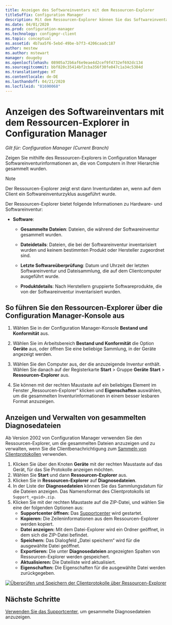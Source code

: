 ```yaml
---
title: Anzeigen des Softwareinventars mit dem Ressourcen-Explorer
titleSuffix: Configuration Manager
description: Mit dem Ressourcen-Explorer können Sie das Softwareinventar in Configuration Manager anzeigen.
ms.date: 04/01/2020
ms.prod: configuration-manager
ms.technology: configmgr-client
ms.topic: conceptual
ms.assetid: 4b7aa5f6-5ebd-49be-b7f3-4206caadc187
author: mestew
ms.author: mstewart
manager: dougeby
ms.openlocfilehash: 08905a72b6af6e9eae4d2cef9f4732ef692dc134
ms.sourcegitcommit: bbf820c35414bf2cba356f30fe047c1a34c5384d
ms.translationtype: HT
ms.contentlocale: de-DE
ms.lasthandoff: 04/21/2020
ms.locfileid: "81690068"
---
```

# <a name="how-to-use-resource-explorer-to-view-software-inventory-in-configuration-manager"></a>Anzeigen des Softwareinventars mit dem Ressourcen-Explorer in Configuration Manager

*Gilt für: Configuration Manager (Current Branch)*

Zeigen Sie mithilfe des Ressourcen-Explorers in Configuration Manager Softwareinventurinformationen an, die von Computern in Ihrer Hierarchie gesammelt wurden.  

> [!NOTE]  
>  Der Ressourcen-Explorer zeigt erst dann Inventurdaten an, wenn auf dem Client ein Softwareinventurzyklus ausgeführt wurde.  

 Der Ressourcen-Explorer bietet folgende Informationen zu Hardware- und Softwareinventur:  

-   **Software**:  

    -   **Gesammelte Dateien**: Dateien, die während der Softwareinventur gesammelt wurden.  

    -   **Dateidetails**: Dateien, die bei der Softwareinventur inventarisiert wurden und keinem bestimmten Produkt oder Hersteller zugeordnet sind.  

    -   **Letzte Softwareüberprüfung**: Datum und Uhrzeit der letzten Softwareinventur und Dateisammlung, die auf dem Clientcomputer ausgeführt wurde.  

    -   **Produktdetails**: Nach Herstellern gruppierte Softwareprodukte, die von der Softwareinventur inventarisiert wurden.  

## <a name="to-run-resource-explorer-from-the-configuration-manager-console"></a>So führen Sie den Ressourcen-Explorer über die Configuration Manager-Konsole aus  

1.  Wählen Sie in der Configuration Manager-Konsole **Bestand und Konformität** aus.

2.  Wählen Sie im Arbeitsbereich **Bestand und Konformität** die Option **Geräte** aus, oder öffnen Sie eine beliebige Sammlung, in der Geräte angezeigt werden.  

3.  Wählen Sie den Computer aus, der die anzuzeigende Inventur enthält. Wählen Sie danach auf der Registerkarte **Start** > Gruppe **Geräte** **Start** > **Ressourcen-Explorer** aus.

4.  Sie können mit der rechten Maustaste auf ein beliebiges Element im Fenster „Ressourcen-Explorer“ klicken und **Eigenschaften** auswählen, um die gesammelten Inventurinformationen in einem besser lesbaren Format anzuzeigen.  
 
## <a name="view-and-manage-collected-diagnostic-files"></a><a name="bkmk_diag"> </a> Anzeigen und Verwalten von gesammelten Diagnosedateien

Ab Version 2002 von Configuration Manager verwenden Sie den Ressourcen-Explorer, um die gesammelten Dateien anzuzeigen und zu verwalten, wenn Sie die Clientbenachrichtigung zum [Sammeln von Clientprotokollen](../client-notification.md#client-diagnostics) verwenden. 

1. Klicken Sie über den Knoten **Geräte** mit der rechten Maustaste auf das Gerät, für das Sie Protokolle anzeigen möchten.
1. Wählen Sie **Start** und dann **Ressourcen-Explorer** aus.
1. Klicken Sie in **Ressourcen-Explorer** auf **Diagnosedateien**.
1. In der Liste der **Diagnosedateien** können Sie das Sammlungsdatum für die Dateien anzeigen. Das Namensformat des Clientprotokolls ist `Support_<guid>.zip`.
1. Klicken Sie mit der rechten Maustaste auf die ZIP-Datei, und wählen Sie eine der folgenden Optionen aus:
    - **Supportcenter öffnen:** Das [Supportcenter](../../../support/support-center.md) wird gestartet.
    - **Kopieren:** Die Zeileninformationen aus dem Ressourcen-Explorer werden kopiert.
    - **Datei anzeigen:** Mit dem Datei-Explorer wird ein Ordner geöffnet, in dem sich die ZIP-Datei befindet.
    - **Speichern:** Das Dialogfeld „Datei speichern“ wird für die ausgewählte Datei geöffnet.
    - **Exportieren:** Die unter **Diagnosedateien** angezeigten Spalten von Ressourcen-Explorer werden gespeichert.
    - **Aktualisieren:** Die Dateiliste wird aktualisiert.
    - **Eigenschaften:** Die Eigenschaften für die ausgewählte Datei werden zurückgegeben. 

[![Überprüfen und Speichern der Clientprotokolle über Ressourcen-Explorer](./../media/4226618-view-collected-client-logs.png)](./../media/4226618-view-collected-client-logs.png#lightbox)

## <a name="next-steps"></a>Nächste Schritte

[Verwenden Sie das Supportcenter](../../../support/support-center.md), um gesammelte Diagnosedateien anzuzeigen.
